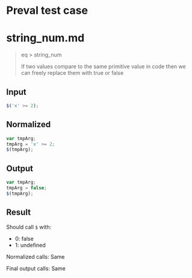 # Preval test case

# string_num.md

> eq > string_num
>
> If two values compare to the same primitive value in code then we can freely replace them with true or false

## Input

`````js filename=intro
$('x' >= 2);
`````

## Normalized

`````js filename=intro
var tmpArg;
tmpArg = 'x' >= 2;
$(tmpArg);
`````

## Output

`````js filename=intro
var tmpArg;
tmpArg = false;
$(tmpArg);
`````

## Result

Should call `$` with:
 - 0: false
 - 1: undefined

Normalized calls: Same

Final output calls: Same
